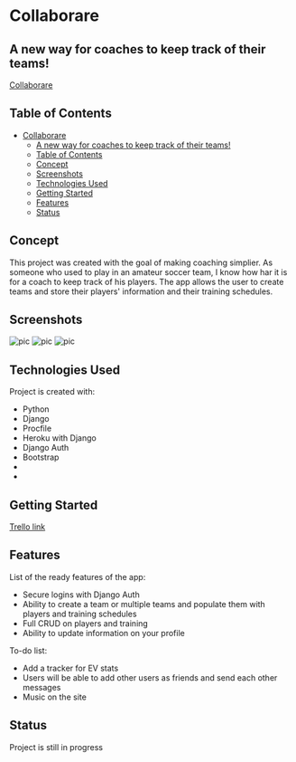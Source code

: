 # Collaborare
## A new way for coaches to keep track of their teams!
[Collaborare](https://collaborare.herokuapp.com/)

## Table of Contents
- [Collaborare](#collaborare)
  - [A new way for coaches to keep track of their teams!](#a-new-way-for-coaches-to-keep-track-of-their-teams)
  - [Table of Contents](#table-of-contents)
  - [Concept](#concept)
  - [Screenshots](#screenshots)
  - [Technologies Used](#technologies-used)
  - [Getting Started](#getting-started)
  - [Features](#features)
  - [Status](#status)

## Concept
This project was created with the goal of making coaching simplier. As someone who used to play in an amateur soccer team, I know how har it is for a coach to keep track of his players. The app allows the user to create teams and store their players' information and their training schedules.

## Screenshots
![pic](https://i.imgur.com/bcPO7hl.png/to/img.png)
![pic](https://i.imgur.com/uNb7CXG.png/to/img.png)
![pic](https://i.imgur.com/sWoLcPL.png/to/img.png)

## Technologies Used
Project is created with:
 
* Python
* Django
* Procfile
* Heroku with Django
* Django Auth
* Bootstrap
* 
* 

## Getting Started

[Trello link](https://trello.com/b/6h4ZlBMX/collaborare)

## Features
List of the ready features of the app:
* Secure logins with Django Auth
* Ability to create a team or multiple teams and populate them with players and training schedules
* Full CRUD on players and training  
* Ability to update information on your profile

To-do list:
* Add a tracker for EV stats
* Users will be able to add other users as friends and send each other messages
* Music on the site

## Status
Project is still in progress